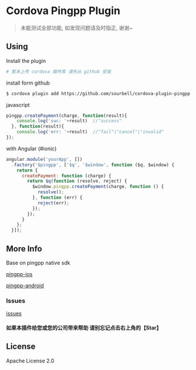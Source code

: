 # Cordova Pingpp Plugin

>未能测试全部功能, 如发现问题请及时指正, 谢谢~

## Using

Install the plugin

```sh
# 暂未上传 cordova 插件库 请先从 github 安装
```

install form github

```sh
$ cordova plugin add https://github.com/sourbell/cordova-plugin-pingpp.git --variable URL_SCHEME=YOUR-URL-SCHEME
```

javascript

```js
pingpp.createPayment(charge, function(result){
    console.log('suc: '+result)  //"success"
  }, function(result){
    console.log('err: '+result)  //"fail"|"cancel"|"invalid"
});
```

with Angular (#ionic)

```js
angular.module('yourApp', [])
  .factory('$pingpp', ['$q', '$window', function ($q, $window) {
    return {
      createPayment: function (charge) {
        return $q(function (resolve, reject) {
          $window.pingpp.createPayment(charge, function () {
            resolve();
          }, function (err) {
            reject(err);
          });
        });
      }
    };
  }]);
```

## More Info

Base on pingpp native sdk

[pingpp-ios](https://github.com/PingPlusPlus/pingpp-ios)

[pingpp-android](https://github.com/PingPlusPlus/pingpp-android)

### Issues
[issues](https://github.com/sourbell/cordova-plugin-pingpp/issues)

#### 如果本插件给您或您的公司带来帮助 请别忘记点击右上角的【Star】

## License

Apache License 2.0
